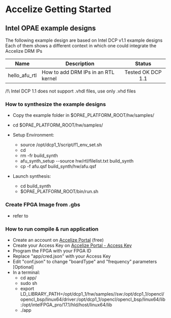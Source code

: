 # Accelize Getting Started
## Intel OPAE example designs

The following example design are based on Intel DCP v1.1 example designs
Each of them shows a different context in which one could integrate the Accelize DRM IPs

| Name                       | Description                            | Status            |
| -------------------------- |--------------------------------------- |:----------------: |
| hello_afu_rtl              | How to add DRM IPs in an RTL kernel    | Tested OK DCP 1.1 |


/!\ Intel DCP 1.1 does not support .vhdl files, use only .vhd files

### How to synthesize the example designs

* Copy the example folder in $OPAE_PLATFORM_ROOT/hw/samples/
* cd $OPAE_PLATFORM_ROOT/hw/samples/<your-project>

* Setup Environment:
  * source /opt/dcp1_1/script/f1_env_set.sh
  * cd <you-project-folder>
  * rm -fr build_synth
  * afu_synth_setup --source hw/rtl/filelist.txt build_synth
  * cp -f afu.qsf build_synth/hw/afu.qsf
* Launch synthesis:
  * cd build_synth
  * $OPAE_PLATFORM_ROOT/bin/run.sh

### Create FPGA Image from .gbs
 * refer to <link>

### How to run compile & run application
 * Create an account on [Accelize Portal](https://portal.accelize.com) (free)
 * Create your Access Key  on [Accelize Portal - Access Key](https://portal.accelize.com/front/customer/apicredential)
 * Program the FPGA with your FPGA ID
 * Replace "app/cred.json" with your Access Key
 * Edit "conf.json" to change "boardType" and "frequency" parameters [Optional]
 * In a terminal:
   * cd app/
   * sudo sh
   * export LD_LIBRARY_PATH=/opt/dcp1_1/hw/samples/<your-project>/sw:/opt/dcp1_1/opencl/opencl_bsp/linux64/driver:/opt/dcp1_1/opencl/opencl_bsp/linux64/lib:/opt/intelFPGA_pro/17.1/hld/host/linux64/lib
   * ./app

